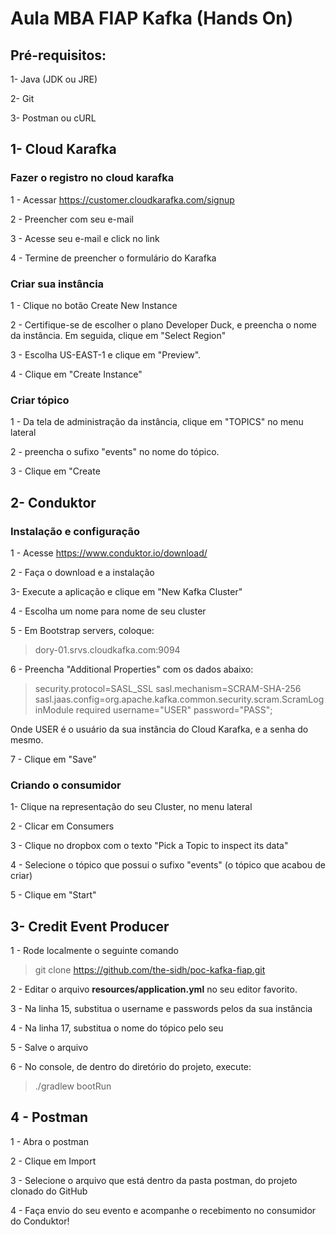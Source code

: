 # Aula MBA FIAP Kafka (Hands On)

## Pré-requisitos:
1- Java (JDK ou JRE)

2- Git

3- Postman ou cURL

##  1- Cloud Karafka

### Fazer o registro no cloud karafka

1 - Acessar https://customer.cloudkarafka.com/signup

2 - Preencher com seu e-mail

3 - Acesse seu e-mail e click no link

4 - Termine de preencher o formulário do Karafka

### Criar sua instância
1 - Clique no botão Create New Instance

2 - Certifique-se de escolher o plano Developer Duck, e preencha o nome da instância. Em seguida, clique em "Select Region"

3 - Escolha US-EAST-1 e clique em "Preview".

4 - Clique em "Create Instance"

### Criar tópico
1 - Da tela de administração da instância, clique em "TOPICS" no menu lateral

2 - preencha o sufixo "events" no nome do tópico.

3 - Clique em "Create

##  2- Conduktor
### Instalação e configuração
1 - Acesse https://www.conduktor.io/download/

2 - Faça o download e a instalação

3- Execute a aplicação e clique em  "New Kafka Cluster"

4 - Escolha um nome para nome de seu cluster

5 - Em Bootstrap servers, coloque:
>dory-01.srvs.cloudkafka.com:9094

6 - Preencha "Additional Properties" com os dados abaixo:

> security.protocol=SASL_SSL
sasl.mechanism=SCRAM-SHA-256
sasl.jaas.config=org.apache.kafka.common.security.scram.ScramLoginModule required username="USER" password="PASS";

Onde USER é o usuário da sua instância do Cloud Karafka, e a senha do mesmo.

7 - Clique em "Save"

### Criando o consumidor
1- Clique na representação do seu Cluster, no menu lateral

2 - Clicar em Consumers

3 - Clique no dropbox com o texto "Pick a Topic to inspect its data"

4 - Selecione o tópico que possui o sufixo "events" (o tópico que acabou de criar)

5 - Clique em "Start"

## 3- Credit Event Producer
1 - Rode localmente o seguinte comando

> git clone https://github.com/the-sidh/poc-kafka-fiap.git

2 - Editar o arquivo **resources/application.yml**  no seu editor favorito.

3 - Na linha 15, substitua o username e passwords pelos da sua instância

4 - Na linha 17, substitua o nome do tópico pelo seu

5 - Salve o arquivo

6 - No console, de dentro do diretório do projeto, execute:

> ./gradlew bootRun

## 4 - Postman
1 - Abra o postman

2 - Clique em Import

3 - Selecione o arquivo que está dentro da pasta postman, do projeto clonado do GitHub

4 - Faça envio do seu evento e acompanhe o recebimento no consumidor do Conduktor!
